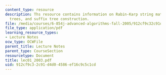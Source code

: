 ```yaml
---
content_type: resource
description: Ths resource contains information on Rabin-Karp string matching, suffix
  trees, and suffix tree construction.
file: /media/courses/6-854j-advanced-algorithms-fall-2005/912cf9c32c91d4d04586ef16c9c5c1cd_lec01_2003.pdf
file_type: application/pdf
learning_resource_types:
- Lecture Notes
ocw_type: OCWFile
parent_title: Lecture Notes
parent_type: CourseSection
resourcetype: Document
title: lec01_2003.pdf
uid: 912cf9c3-2c91-d4d0-4586-ef16c9c5c1cd
---
```

